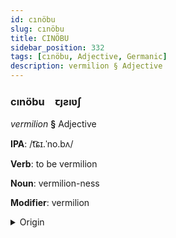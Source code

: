 ```yaml
---
id: cınöbu
slug: cınöbu
title: CINÖBU
sidebar_position: 332
tags: [cınöbu, Adjective, Germanic]
description: vermilion § Adjective
---
```


### cınöbu&emsp;<span kind="abugida">ꞇȷƨıʋʃ</span>

*vermilion* **§** Adjective

**IPA**: /t͡ɕɪ.ˈno.bʌ/

**Verb**: to be vermilion

**Noun**: vermilion-ness

**Modifier**: vermilion

<details>
    <summary>Origin</summary>
    German Zinnober /tsɪˈnoːbɐ/<br/>
    <em>Germanic Language Family</em>
</details>